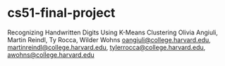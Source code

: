 # cs51-final-project
Recognizing Handwritten Digits Using K-Means Clustering Olivia Angiuli, Martin Reindl, Ty Rocca, Wilder Wohns oangiuli@college.harvard.edu, martinreindl@college.harvard.edu, tylerrocca@college.harvard.edu, awohns@college.harvard.edu 
